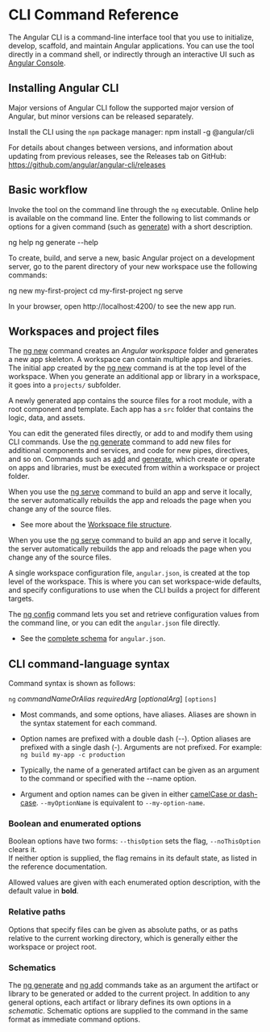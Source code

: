 <h1 class="no-toc">CLI Command Reference</h1>

The Angular CLI is a command-line interface tool that you use to initialize, develop, scaffold, and maintain Angular applications. You can use the tool directly in a command shell, or indirectly through an interactive UI such as [Angular Console](https://angularconsole.com).

## Installing Angular CLI

Major versions of Angular CLI follow the supported major version of Angular, but minor versions can be released separately.

Install the CLI using the `npm` package manager:
<code-example format="." language="bash">
npm install -g @angular/cli
</code-example>

For details about changes between versions, and information about updating from previous releases, 
see the Releases tab on GitHub: https://github.com/angular/angular-cli/releases

## Basic workflow

Invoke the tool on the command line through the `ng` executable. 
Online help is available on the command line. 
Enter the following to list commands or options for a given command (such as [generate](cli/generate)) with a short description.

<code-example format="." language="bash">
ng help
ng generate --help
</code-example>

To create, build, and serve a new, basic Angular project on a development server, go to the parent directory of your new workspace use the following commands:

<code-example format="." language="bash">
ng new my-first-project
cd my-first-project
ng serve
</code-example>

In your browser, open http://localhost:4200/ to see the new app run.

## Workspaces and project files

The [ng new](cli/new) command creates an *Angular workspace* folder and generates a new app skeleton. 
A workspace can contain multiple apps and libraries.
The initial app created by the [ng new](cli/new) command is at the top level of the workspace. 
When you generate an additional app or library in a workspace, it goes into a `projects/` subfolder.

A newly generated app contains the source files for a root module, with a root component and template. 
Each app has a `src` folder that contains the logic, data, and assets.

You can edit the generated files directly, or add to and modify them using CLI commands. 
Use the [ng generate](cli/generate) command to add new files for additional components and services, and code for new pipes, directives, and so on. 
Commands such as [add](cli/add) and [generate](cli/generate), which create or operate on apps and libraries, must be executed from within a workspace or project folder.

When you use the [ng serve](cli/serve) command to build an app and serve it locally, the server automatically rebuilds the app and reloads the page when you change any of the source files.

* See more about the [Workspace file structure](guide/file-structure).

When you use the [ng serve](cli/serve) command to build an app and serve it locally, the server automatically rebuilds the app and reloads the page when you change any of the source files.

A single workspace configuration file, `angular.json`, is created at the top level of the workspace. 
This is where you can set workspace-wide defaults, and specify configurations to use when the CLI builds a project for different targets.

The [ng config](cli/config) command lets you set and retrieve configuration values from the command line, or you can edit the `angular.json` file directly.

* See the [complete schema](https://github.com/angular/angular-cli/wiki/angular-workspace) for `angular.json`.
<!-- * Learn more about *configuration options for Angular(links to new guide or topics TBD)*. -->


## CLI command-language syntax

Command syntax is shown as follows:

`ng` *commandNameOrAlias* *requiredArg* [*optionalArg*] `[options]`

* Most commands, and some options, have aliases. Aliases are shown in the syntax statement for each command.

* Option names are prefixed with a double dash (--). 
    Option aliases are prefixed with a single dash (-). 
    Arguments are not prefixed.
    For example: `ng build my-app -c production`

* Typically, the name of a generated artifact can be given as an argument to the command or specified with the --name option. 

* Argument and option names can be given in either 
[camelCase or dash-case](guide/glossary#case-types). 
`--myOptionName` is equivalent to `--my-option-name`.

### Boolean and enumerated options

Boolean options have two forms: `--thisOption` sets the flag, `--noThisOption` clears it.  
If neither option is supplied, the flag remains in its default state, as listed in the reference documentation.

Allowed values are given with each enumerated option description, with the default value in **bold**.

### Relative paths

Options that specify files can be given as absolute paths, or as paths relative to the current working directory, which is generally either the workspace or project root.

### Schematics

The [ng generate](cli/generate) and  [ng add](cli/add) commands take as an argument the artifact or library to be generated or added to the current project. 
In addition to any general options, each artifact or library defines its own options in a *schematic*. 
Schematic options are supplied to the command in the same format as immediate command options. 

